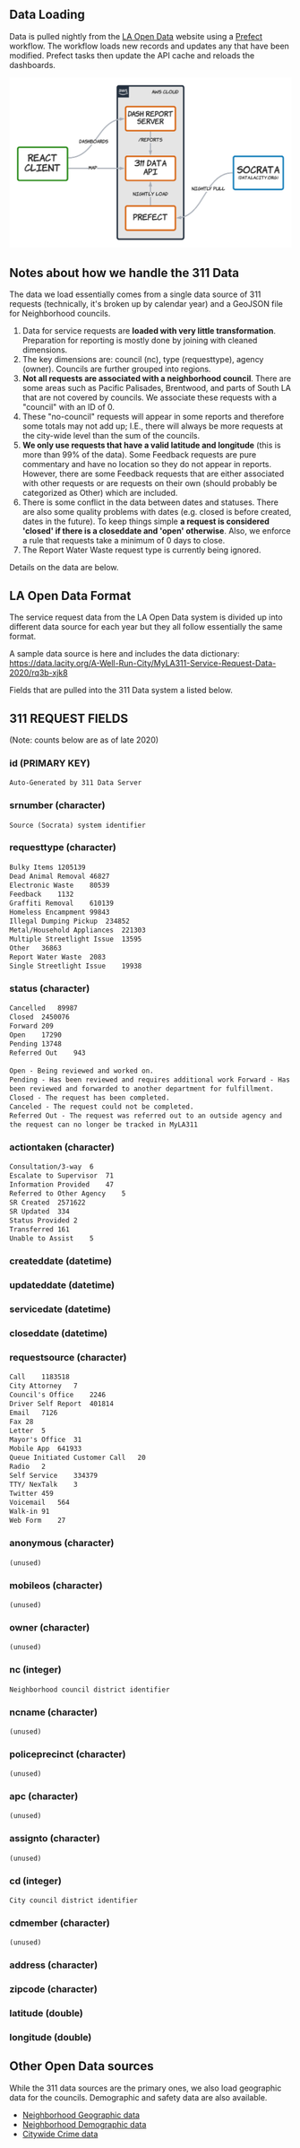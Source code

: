 
## Data Loading

Data is pulled nightly from the [LA Open Data](https://data.lacity.org/) website using a [Prefect](https://www.prefect.io/) workflow. The workflow loads new records and updates any that have been modified. Prefect tasks then update the API cache and reloads the dashboards.

![Data Loading Process](https://raw.githubusercontent.com/hackforla/311-data/dev/docs/images/data-loading.png)

## Notes about how we handle the 311 Data

The data we load essentially comes from a single data source of 311 requests (technically, it's broken up by calendar year) and a GeoJSON file for Neighborhood councils.

1. Data for service requests are **loaded with very little transformation**. Preparation for reporting is mostly done by joining with cleaned dimensions.
2. The key dimensions are: council (nc), type (requesttype), agency (owner). Councils are further grouped into regions.
3. **Not all requests are associated with a neighborhood council**. There are some areas such as Pacific Palisades, Brentwood, and parts of South LA that are not covered by councils. We associate these requests with a "council" with an ID of 0.
4. These "no-council" requests will appear in some reports and therefore some totals may not add up; I.E., there will always be more requests at the city-wide level than the sum of the councils.
5. **We only use requests that have a valid latitude and longitude** (this is more than 99% of the data). Some Feedback requests are pure commentary and have no location so they do not appear in reports. However, there are some Feedback requests that are either associated with other requests or are requests on their own (should probably be categorized as Other) which are included.
6. There is some conflict in the data between dates and statuses. There are also some quality problems with dates (e.g. closed is before created, dates in the future). To keep things simple **a request is considered 'closed' if there is a closeddate and 'open' otherwise**. Also, we enforce a rule that requests take a minimum of 0 days to close.
7. The Report Water Waste request type is currently being ignored.

Details on the data are below.

## LA Open Data Format

The service request data from the LA Open Data system is divided up into different data source for each year but they all follow essentially the same format.

A sample data source is here and includes the data dictionary:
https://data.lacity.org/A-Well-Run-City/MyLA311-Service-Request-Data-2020/rq3b-xjk8

Fields that are pulled into the 311 Data system a listed below.

## 311 REQUEST FIELDS

(Note: counts below are as of late 2020)

### id (PRIMARY KEY)

    Auto-Generated by 311 Data Server

### srnumber (character)

    Source (Socrata) system identifier

### requesttype (character)

    Bulky Items 1205139
    Dead Animal Removal 46827
    Electronic Waste    80539
    Feedback    1132
    Graffiti Removal    610139
    Homeless Encampment 99843
    Illegal Dumping Pickup  234852
    Metal/Household Appliances  221303
    Multiple Streetlight Issue  13595
    Other   36863
    Report Water Waste  2083
    Single Streetlight Issue    19938

### status (character)

    Cancelled   89987
    Closed  2450076
    Forward 209
    Open    17290
    Pending 13748
    Referred Out    943

    Open - Being reviewed and worked on. 
    Pending - Has been reviewed and requires additional work Forward - Has been reviewed and forwarded to another department for fulfillment. 
    Closed - The request has been completed. 
    Canceled - The request could not be completed. 
    Referred Out - The request was referred out to an outside agency and the request can no longer be tracked in MyLA311

### actiontaken (character)

    Consultation/3-way  6
    Escalate to Supervisor  71
    Information Provided    47
    Referred to Other Agency    5
    SR Created  2571622
    SR Updated  334
    Status Provided 2
    Transferred 161
    Unable to Assist    5

### createddate (datetime)

### updateddate (datetime)

### servicedate (datetime)

### closeddate (datetime)

### requestsource (character)

    Call    1183518
    City Attorney   7
    Council's Office    2246
    Driver Self Report  401814
    Email   7126
    Fax 28
    Letter  5
    Mayor's Office  31
    Mobile App  641933
    Queue Initiated Customer Call   20
    Radio   2
    Self Service    334379
    TTY/ NexTalk    3
    Twitter 459
    Voicemail   564
    Walk-in 91
    Web Form    27

### anonymous (character)

    (unused)

### mobileos (character)

    (unused)

### owner (character)

    (unused)

### nc (integer)

    Neighborhood council district identifier

### ncname (character)

    (unused)

### policeprecinct (character)

    (unused)

### apc (character)

    (unused)

### assignto (character)

    (unused)

### cd (integer)

    City council district identifier

### cdmember (character)

    (unused)

### address (character)

### zipcode (character)

### latitude (double)

### longitude (double)

## Other Open Data sources

While the 311 data sources are the primary ones, we also load geographic data for the councils. Demographic and safety data are also available.

* [Neighborhood Geographic data](https://geohub.lacity.org/datasets/neighborhood-council-boundaries-2018/data?geometry=-121.842%2C33.513%2C-115.019%2C35.101)
* [Neighborhood Demographic data](https://geohub.lacity.org/datasets/demographics-of-neighborhood-councils?geometry=-118.566%2C34.016%2C-118.140%2C34.116)
* [Citywide Crime data](https://data.lacity.org/Public-Safety/Crime-Data-from-2020-to-Present/2nrs-mtv8)